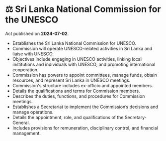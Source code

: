 # ⚖️  Sri Lanka National Commission for the UNESCO

Act published on **2024-07-02**.

- Establishes the Sri Lanka National Commission for UNESCO.
- Commission will operate UNESCO-related activities in Sri Lanka and liaise with UNESCO.
- Objectives include engaging in UNESCO activities, linking local institutions and individuals with UNESCO, and promoting international cooperation.
- Commission has powers to appoint committees, manage funds, obtain resources, and represent Sri Lanka in UNESCO meetings.
- Commission's structure includes ex-officio and appointed members.
- Details the qualifications and terms for Commission members.
- Describes the duties, functions, and procedures for Commission meetings.
- Establishes a Secretariat to implement the Commission’s decisions and manage operations.
- Details the appointment, role, and qualifications of the Secretary-General.
- Includes provisions for remuneration, disciplinary control, and financial management.
